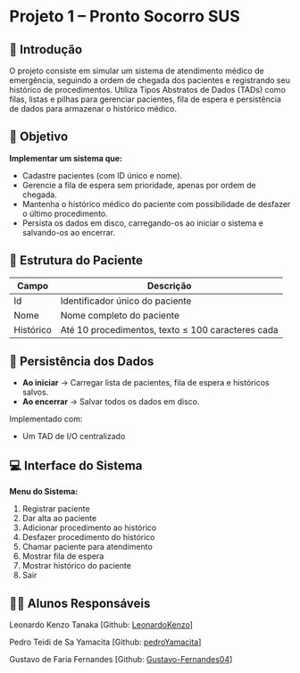 # Projeto 1 – Pronto Socorro SUS
## 📌 Introdução

O projeto consiste em simular um sistema de atendimento médico de emergência, seguindo a ordem de chegada dos pacientes e registrando seu histórico de procedimentos. Utiliza Tipos Abstratos de Dados (TADs) como filas, listas e pilhas para gerenciar pacientes, fila de espera e persistência de dados para armazenar o histórico médico.

## 🎯 Objetivo

**Implementar um sistema que:**

- Cadastre pacientes (com ID único e nome).
- Gerencie a fila de espera sem prioridade, apenas por ordem de chegada.
- Mantenha o histórico médico do paciente com possibilidade de desfazer o último procedimento.
- Persista os dados em disco, carregando-os ao iniciar o sistema e salvando-os ao encerrar.

## 🧍 Estrutura do Paciente

|**Campo**|**Descrição**                                    |
|---------|-------------------------------------------------|
|Id       |Identificador único do paciente                  |
|Nome     |Nome completo do paciente                        |
|Histórico|Até 10 procedimentos, texto ≤ 100 caracteres cada|

## 💾 Persistência dos Dados

- **Ao iniciar** → Carregar lista de pacientes, fila de espera e históricos salvos.
- **Ao encerrar** → Salvar todos os dados em disco.
  
Implementado com:
- Um TAD de I/O centralizado

## 💻 Interface do Sistema

**Menu do Sistema:**
1. Registrar paciente
2. Dar alta ao paciente
3. Adicionar procedimento ao histórico
4. Desfazer procedimento do histórico
5. Chamar paciente para atendimento
6. Mostrar fila de espera
7. Mostrar histórico do paciente
8. Sair

## 👨‍🎓 Alunos Responsáveis
Leonardo Kenzo Tanaka [Github: [LeonardoKenzo](https://github.com/LeonardoKenzo)]

Pedro Teidi de Sa Yamacita [Github: [pedroYamacita](https://github.com/pedroYamacita)]

Gustavo de Faria Fernandes [Github: [Gustavo-Fernandes04](https://github.com/Gustavo-Fernandes04)]
